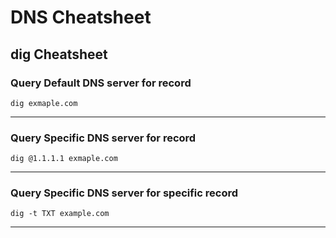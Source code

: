 # DNS Cheatsheet


## dig Cheatsheet

### Query Default DNS server for record
```
dig exmaple.com
```
---


### Query Specific DNS server for record
```
dig @1.1.1.1 exmaple.com
```
---


### Query Specific DNS server for specific record
```
dig -t TXT example.com
```
---

